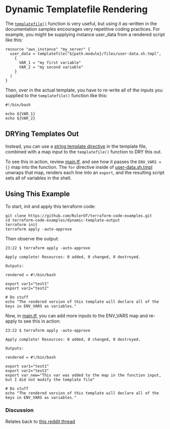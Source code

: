 # Dynamic Templatefile Rendering

The [`templatefile()`](https://www.terraform.io/docs/configuration/functions/templatefile.html) function is very useful, but using it as-written in the documentation samples encourages very repetitive coding practices. For example, you might be supplying instance user_data from a rendered script like this:

```hcl
resource "aws_instance" "my_server" {
  user_data = templatefile("${path.module}/files/user-data.sh.tmpl",
    {
      VAR_1 = "my first variable"
      VAR_2 = "my second variable"
    }
  )
}
```

Then, over in the actual template, you have to re-write all of the inputs you supplied to the `templatefile()` function like this:

```shell
#!/bin/bash

echo ${VAR_1}
echo ${VAR_2}
```

## DRYing Templates Out

Instead, you can use a [string template directive](https://www.terraform.io/docs/configuration/expressions.html#string-templates) in the template file, combined with a map input to the `templatefile()` function to DRY this out.

To see this in action, review [main.tf](./main.tf#L4-L7), and see how it passes the `ENV_VARS = {}` map into the function. The `for` directive inside of [user-data.sh.tmpl](./user-data.sh.tmpl#L3-L5) unwraps that map, renders each line into an `export`, and the resulting script sets all of variables in the shell.

## Using This Example

To start, init and apply this terraform code:

```shell
git clone https://github.com/RulerOf/terraform-code-examples.git
cd terraform-code-examples/dynamic-template-output
terraform init
terraform apply -auto-approve
```

Then observe the output:

```
23:22 $ terraform apply -auto-approve

Apply complete! Resources: 0 added, 0 changed, 0 destroyed.

Outputs:

rendered = #!/bin/bash

export var1="test1"
export var2="test2"

# Do stuff
echo "The rendered version of this template will declare all of the keys in ENV_VARS as variables."
```

Now, in [main.tf](./main.tf), you can add more inputs to the ENV_VARS map and re-apply to see this in action:
```
23:22 $ terraform apply -auto-approve

Apply complete! Resources: 0 added, 0 changed, 0 destroyed.

Outputs:

rendered = #!/bin/bash

export var1="test1"
export var2="test2"
export var_new="This var was added to the map in the function input, but I did not modify the template file"

# Do stuff
echo "The rendered version of this template will declare all of the keys in ENV_VARS as variables."
```

### Discussion

Relates back to [this reddit thread](https://www.reddit.com/r/Terraform/comments/jy05en/terraform_variables_in_bash_scripting/gd0dfhv/)